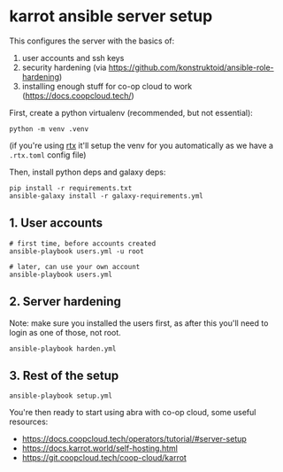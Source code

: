 # karrot ansible server setup

This configures the server with the basics of:
1. user accounts and ssh keys
2. security hardening (via https://github.com/konstruktoid/ansible-role-hardening)
3. installing enough stuff for co-op cloud to work (https://docs.coopcloud.tech/)

First, create a python virtualenv (recommended, but not essential):

```
python -m venv .venv
```

(if you're using [rtx](https://github.com/jdx/rtx) it'll setup the venv for you automatically as we have a `.rtx.toml` config file)

Then, install python deps and galaxy deps:

```
pip install -r requirements.txt
ansible-galaxy install -r galaxy-requirements.yml
```

## 1. User accounts

```
# first time, before accounts created
ansible-playbook users.yml -u root

# later, can use your own account
ansible-playbook users.yml
```

## 2. Server hardening

Note: make sure you installed the users first, as after this you'll need to login as one of those, not root.

```
ansible-playbook harden.yml
```

## 3. Rest of the setup

```
ansible-playbook setup.yml
```

You're then ready to start using abra with co-op cloud, some useful resources:
- https://docs.coopcloud.tech/operators/tutorial/#server-setup
- https://docs.karrot.world/self-hosting.html
- https://git.coopcloud.tech/coop-cloud/karrot
